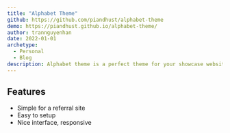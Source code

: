 ```yaml
---
title: "Alphabet Theme"
github: https://github.com/piandhust/alphabet-theme
demo: https://piandhust.github.io/alphabet-theme/ 
author: trannguyenhan
date: 2022-01-01
archetype:
  - Personal
  - Blog
description: Alphabet theme is a perfect theme for your showcase website.
---
```


## Features

* Simple for a referral site
* Easy to setup
* Nice interface, responsive
